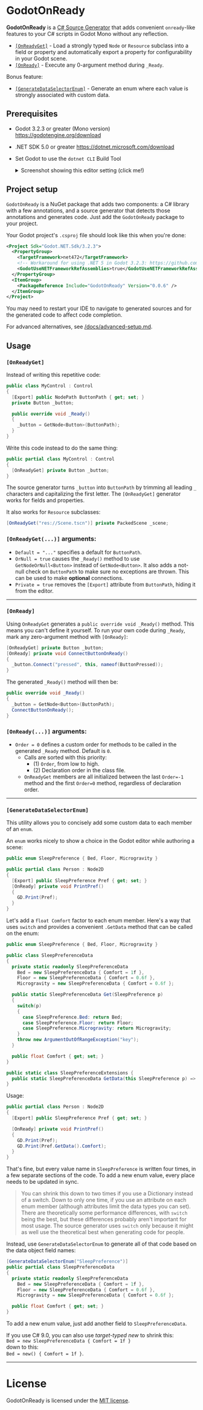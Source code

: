 # GodotOnReady

**GodotOnReady** is a [C# Source Generator] that adds convenient `onready`-like
features to your C# scripts in Godot Mono without any reflection.

* [`[OnReadyGet]`](#onreadyget) - Load a strongly typed `Node` or `Resource`
  subclass into a field or property and automatically export a property for
  configurability in your Godot scene.
* [`[OnReady]`](#OnReady) - Execute any 0-argument method during `_Ready`.

Bonus feature:

* [`[GenerateDataSelectorEnum]`](#GenerateDataSelectorEnum) - Generate an enum
  where each value is strongly associated with custom data.

## Prerequisites

* Godot 3.2.3 or greater (Mono version)  
  <https://godotengine.org/download>

* .NET SDK 5.0 or greater
  <https://dotnet.microsoft.com/download>

* Set Godot to use the `dotnet CLI` Build Tool  
  <details><summary>Screenshot showing this editor setting (click me!)</summary>

  ![](docs/img/EditorSettings-BuildTool-cli.png)

  </details>

## Project setup

`GodotOnReady` is a NuGet package that adds two components: a C# library with a
few annotations, and a source generator that detects those annotations and
generates code. Just add the `GodotOnReady` package to your project.

Your Godot project's `.csproj` file should look like this when you're done:

```xml
<Project Sdk="Godot.NET.Sdk/3.2.3">
  <PropertyGroup>
    <TargetFramework>net472</TargetFramework>
    <!-- Workaround for using .NET 5 in Godot 3.2.3: https://github.com/godotengine/godot/issues/43717#issuecomment-739422982 -->
    <GodotUseNETFrameworkRefAssemblies>true</GodotUseNETFrameworkRefAssemblies>
  </PropertyGroup>
  <ItemGroup>
    <PackageReference Include="GodotOnReady" Version="0.0.6" />
  </ItemGroup>
</Project>
```

You may need to restart your IDE to navigate to generated sources and for the
generated code to affect code completion.

For advanced alternatives, see
[/docs/advanced-setup.md](/docs/advanced-setup.md).

## Usage

### `[OnReadyGet]`

Instead of writing this repetitive code:

```cs
public class MyControl : Control
{
  [Export] public NodePath ButtonPath { get; set; }
  private Button _button;

  public override void _Ready()
  {
    _button = GetNode<Button>(ButtonPath);
  }
}
```

Write this code instead to do the same thing:

```cs
public partial class MyControl : Control
{
  [OnReadyGet] private Button _button;
}
```

The source generator turns `_button` into `ButtonPath` by trimming all leading
`_` characters and capitalizing the first letter. The `[OnReadyGet]` generator
works for fields and properties.

It also works for `Resource` subclasses:

```cs
[OnReadyGet("res://Scene.tscn")] private PackedScene _scene;
```

### `[OnReadyGet(...)]` arguments:

* `Default = "..."` specifies a default for `ButtonPath`.
* `OrNull = true` causes the `_Ready()` method to use `GetNodeOrNull<Button>`
  instead of `GetNode<Button>`. It also adds a not-null check on `ButtonPath` to
  make sure no exceptions are thrown. This can be used to make **optional**
  connections.
* `Private = true` removes the `[Export]` attribute from `ButtonPath`, hiding it
  from the editor.

---

### `[OnReady]`

Using `OnReadyGet` generates a `public override void _Ready()` method. This
means you can't define it yourself. To run your own code during `_Ready`, mark
any zero-argument method with `[OnReady]`:

```cs
[OnReadyGet] private Button _button;
[OnReady] private void ConnectButtonOnReady()
{
  _button.Connect("pressed", this, nameof(ButtonPressed));
}
```

The generated `_Ready()` method will then be:

```cs
public override void _Ready()
{
  _button = GetNode<Button>(ButtonPath);
  ConnectButtonOnReady();
}
```

### `[OnReady(...)]` arguments:

* `Order = 0` defines a custom order for methods to be called in the generated
  `_Ready` method. Default is `0`.
  * Calls are sorted with this priority:
    * (1) `Order`, from low to high.
    * (2) Declaration order in the class file.
  * `OnReadyGet` members are all initialized between the last `Order=-1` method
    and the first `Order=0` method, regardless of declaration order.

---

### `[GenerateDataSelectorEnum]`

This utility allows you to concisely add some custom data to each member of an
`enum`.

An `enum` works nicely to show a choice in the Godot editor while authoring a
scene:

```cs
public enum SleepPreference { Bed, Floor, Microgravity }

public partial class Person : Node2D
{
  [Export] public SleepPreference Pref { get; set; }
  [OnReady] private void PrintPref()
  {
    GD.Print(Pref);
  }
}
```

Let's add a `float Comfort` factor to each enum member. Here's a way that uses
`switch` and provides a convenient `.GetData` method that can be called on the
enum:

```cs
public enum SleepPreference { Bed, Floor, Microgravity }

public class SleepPreferenceData
{
  private static readonly SleepPreferenceData
    Bed = new SleepPreferenceData { Comfort = 1f },
    Floor = new SleepPreferenceData { Comfort = 0.6f },
    Microgravity = new SleepPreferenceData { Comfort = 0.6f };

  public static SleepPreferenceData Get(SleepPreference p)
  {
    switch(p)
    {
      case SleepPreference.Bed: return Bed;
      case SleepPreference.Floor: return Floor;
      case SleepPreference.Microgravity: return Microgravity;
    }
    throw new ArgumentOutOfRangeException("key");
  }

  public float Comfort { get; set; }
}

public static class SleepPreferenceExtensions {
  public static SleepPreferenceData GetData(this SleepPreference p) => SleepPreferenceData.Get(p);
}
```

Usage:

```cs
public partial class Person : Node2D
{
  [Export] public SleepPreference Pref { get; set; }

  [OnReady] private void PrintPref()
  {
    GD.Print(Pref);
    GD.Print(Pref.GetData().Comfort);
  }
}
```

That's fine, but every value name in `SleepPreference` is written four times, in
a few separate sections of the code. To add a new enum value, every place needs
to be updated in sync.

> You can shrink this down to two times if you use a Dictionary instead of a
> switch. Down to only one time, if you use an attribute on each enum member
> (although attributes limit the data types you can set). There are
> theoretically some performance differences, with `switch` being the best, but
> these differences probably aren't important for most usage. The source
> generator uses `switch` only because it might as well use the theoretical best
> when generating code for people.

Instead, use `GenerateDataSelectorEnum` to generate all of that code based on
the data object field names:

```cs
[GenerateDataSelectorEnum("SleepPreference")]
public partial class SleepPreferenceData
{
  private static readonly SleepPreferenceData
    Bed = new SleepPreferenceData { Comfort = 1f },
    Floor = new SleepPreferenceData { Comfort = 0.6f },
    Microgravity = new SleepPreferenceData { Comfort = 0.6f };

  public float Comfort { get; set; }
}
```

To add a new enum value, just add another field to `SleepPreferenceData`.

If you use C# 9.0, you can also use *target-typed new* to shrink this:  
`Bed = new SleepPreferenceData { Comfort = 1f }`  
down to this:  
`Bed = new() { Comfort = 1f }`.

---

# License

GodotOnReady is licensed under the [MIT license](LICENSE).


[C# Source Generator]: https://devblogs.microsoft.com/dotnet/new-c-source-generator-samples/
